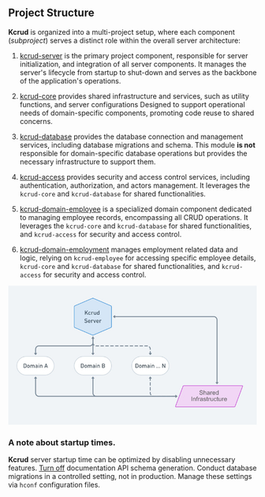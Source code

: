 ## Project Structure

**Kcrud** is organized into a multi-project setup, where each component (_subproject_) serves a distinct role within
the overall server architecture:

1. [kcrud-server](../kcrud-server) is the primary project component, responsible for server initialization, and integration of all server components.
   It manages the server's lifecycle from startup to shut-down and serves as the backbone of the application's operations.

2. [kcrud-core](../kcrud-core) provides shared infrastructure and services, such as utility functions, and server configurations
   Designed to support operational needs of domain-specific components, promoting code reuse to shared concerns.

3. [kcrud-database](../kcrud-core) provides the database connection and management services, including database migrations and schema.
   This module **is not** responsible for domain-specific database operations but provides the necessary infrastructure to support them.

4. [kcrud-access](../kcrud-access) provides security and access control services, including authentication, authorization,
   and actors management. It leverages the `kcrud-core` and `kcrud-database` for shared functionalities.

5. [kcrud-domain-employee](../kcrud-domain-employee) is a specialized domain component dedicated to managing employee records, encompassing all CRUD operations.
   It leverages the `kcrud-core` and `kcrud-database` for shared functionalities, and `kcrud-access` for security and access control.

6. [kcrud-domain-employment](../kcrud-domain-employment) manages employment related data and logic, relying on
   `kcrud-employee` for accessing specific employee
   details, `kcrud-core` and `kcrud-database` for shared functionalities, and `kcrud-access` for security and access control.

<img src="./screenshots/server.jpg" width="800" alt="server">

### A note about startup times.

**Kcrud** server startup time can be optimized by disabling unnecessary features.
[Turn off](../kcrud-core/src/main/resources/config/config_api_schema.conf) documentation API schema generation.
Conduct database migrations in a controlled setting, not in production. Manage these settings via `hconf` configuration files.
